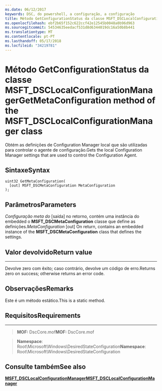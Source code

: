 ```yaml
---
ms.date: 06/12/2017
keywords: DSC, do powershell, a configuração, a configuração
title: Método GetConfigurationStatus da classe MSFT_DSCLocalConfigurationManager
ms.openlocfilehash: ebf2b65f152c622ccf42e12545b0048a0b96d963
ms.sourcegitcommit: 54534635eedacf531d8d6344019dc16a50b8b441
ms.translationtype: MT
ms.contentlocale: pt-PT
ms.lasthandoff: 05/17/2018
ms.locfileid: "34219781"
---
```

# <a name="getmetaconfiguration-method-of-the-msftdsclocalconfigurationmanager-class"></a><span data-ttu-id="8f697-103">Método GetConfigurationStatus da classe MSFT_DSCLocalConfigurationManager</span><span class="sxs-lookup"><span data-stu-id="8f697-103">GetMetaConfiguration method of the MSFT_DSCLocalConfigurationManager class</span></span>

<span data-ttu-id="8f697-104">Obtém as definições de Configuration Manager local que são utilizadas para controlar o agente de configuração.</span><span class="sxs-lookup"><span data-stu-id="8f697-104">Gets the local Configuration Manager settings that are used to control the Configuration Agent.</span></span>

<a name="syntax"></a><span data-ttu-id="8f697-105">Sintaxe</span><span class="sxs-lookup"><span data-stu-id="8f697-105">Syntax</span></span>
------

```mof
uint32 GetMetaConfiguration(
  [out] MSFT_DSCMetaConfiguration MetaConfiguration
);
```

<a name="parameters"></a><span data-ttu-id="8f697-106">Parâmetros</span><span class="sxs-lookup"><span data-stu-id="8f697-106">Parameters</span></span>
----------

<span data-ttu-id="8f697-107">*Configuração meta do* \[saída\] no retorno, contém uma instância do embedded o **MSFT_DSCMetaConfiguration** classe que define as definições.</span><span class="sxs-lookup"><span data-stu-id="8f697-107">*MetaConfiguration* \[out\] On return, contains an embedded instance of the **MSFT_DSCMetaConfiguration** class that defines the settings.</span></span>

## <a name="return-value"></a><span data-ttu-id="8f697-108">Valor devolvido</span><span class="sxs-lookup"><span data-stu-id="8f697-108">Return value</span></span>
------------

<span data-ttu-id="8f697-109">Devolve zero com êxito; caso contrário, devolve um código de erro.</span><span class="sxs-lookup"><span data-stu-id="8f697-109">Returns zero on success; otherwise returns an error code.</span></span>

## <a name="remarks"></a><span data-ttu-id="8f697-110">Observações</span><span class="sxs-lookup"><span data-stu-id="8f697-110">Remarks</span></span>

<span data-ttu-id="8f697-111">Este é um método estático.</span><span class="sxs-lookup"><span data-stu-id="8f697-111">This is a static method.</span></span>

## <a name="requirements"></a><span data-ttu-id="8f697-112">Requisitos</span><span class="sxs-lookup"><span data-stu-id="8f697-112">Requirements</span></span>
------------
><span data-ttu-id="8f697-113">**MOF:** DscCore.mof</span><span class="sxs-lookup"><span data-stu-id="8f697-113">**MOF:** DscCore.mof</span></span>

><span data-ttu-id="8f697-114">**Namespace**: Root\Microsoft\Windows\DesiredStateConfiguration</span><span class="sxs-lookup"><span data-stu-id="8f697-114">**Namespace**: Root\Microsoft\Windows\DesiredStateConfiguration</span></span>


## <a name="see-also"></a><span data-ttu-id="8f697-115">Consulte também</span><span class="sxs-lookup"><span data-stu-id="8f697-115">See also</span></span>


[<span data-ttu-id="8f697-116">**MSFT_DSCLocalConfigurationManager**</span><span class="sxs-lookup"><span data-stu-id="8f697-116">**MSFT_DSCLocalConfigurationManager**</span></span>](msft-dsclocalconfigurationmanager.md)